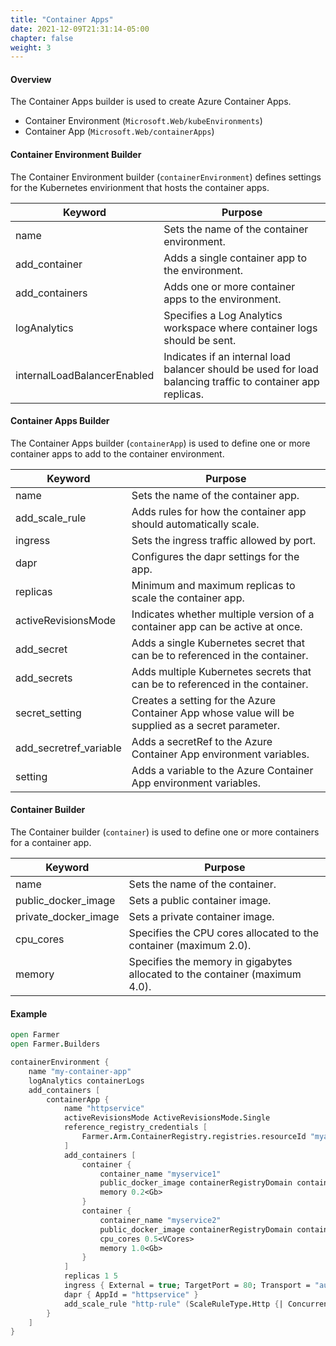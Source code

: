 ```yaml
---
title: "Container Apps"
date: 2021-12-09T21:31:14-05:00
chapter: false
weight: 3
---
```


#### Overview
The Container Apps builder is used to create Azure Container Apps.

* Container Environment (`Microsoft.Web/kubeEnvironments`)
* Container App (`Microsoft.Web/containerApps`)

#### Container Environment Builder
The Container Environment builder (`containerEnvironment`) defines settings for the Kubernetes envirionment that hosts the container apps.

| Keyword | Purpose |
|-|-|
| name | Sets the name of the container environment. |
| add_container | Adds a single container app to the environment. |
| add_containers | Adds one or more container apps to the environment. |
| logAnalytics | Specifies a Log Analytics workspace where container logs should be sent. |
| internalLoadBalancerEnabled | Indicates if an internal load balancer should be used for load balancing traffic to container app replicas. |

#### Container Apps Builder
The Container Apps builder (`containerApp`) is used to define one or more container apps to add to the container environment.

| Keyword | Purpose |
|-|-|
| name | Sets the name of the container app. |
| add_scale_rule | Adds rules for how the container app should automatically scale. |
| ingress | Sets the ingress traffic allowed by port. |
| dapr | Configures the dapr settings for the app. |
| replicas | Minimum and maximum replicas to scale the container app. |
| activeRevisionsMode | Indicates whether multiple version of a container app can be active at once.|
| add_secret | Adds a single Kubernetes secret that can be to referenced in the container. |
| add_secrets | Adds multiple Kubernetes secrets that can be to referenced in the container. |
| secret_setting | Creates a setting for the Azure Container App whose value will be supplied as a secret parameter. |
| add_secretref_variable | Adds a secretRef to the Azure Container App environment variables. |
| setting | Adds a variable to the Azure Container App environment variables. |

#### Container Builder
The Container builder (`container`) is used to define one or more containers for a container app.

| Keyword | Purpose |
|-|-|
| name | Sets the name of the container. |
| public_docker_image | Sets a public container image. |
| private_docker_image | Sets a private container image. |
| cpu_cores | Specifies the CPU cores allocated to the container (maximum 2.0). |
| memory | Specifies the memory in gigabytes allocated to the container (maximum 4.0). |


#### Example

```fsharp
open Farmer
open Farmer.Builders

containerEnvironment {
    name "my-container-app"
    logAnalytics containerLogs
    add_containers [
        containerApp {
            name "httpservice"
            activeRevisionsMode ActiveRevisionsMode.Single
            reference_registry_credentials [
                Farmer.Arm.ContainerRegistry.registries.resourceId "myazurecontainerregistry"
            ]
            add_containers [
                container {
                    container_name "myservice1"
                    public_docker_image containerRegistryDomain containerRegistry "myimage1" version
                    memory 0.2<Gb>
                }
                container {
                    container_name "myservice2"
                    public_docker_image containerRegistryDomain containerRegistry "myimage2" version
                    cpu_cores 0.5<VCores>
                    memory 1.0<Gb>
                }
            ]
            replicas 1 5
            ingress { External = true; TargetPort = 80; Transport = "auto" }
            dapr { AppId = "httpservice" }
            add_scale_rule "http-rule" (ScaleRuleType.Http {| ConcurrentRequests = 100 |})
        }
    ]
}
```
